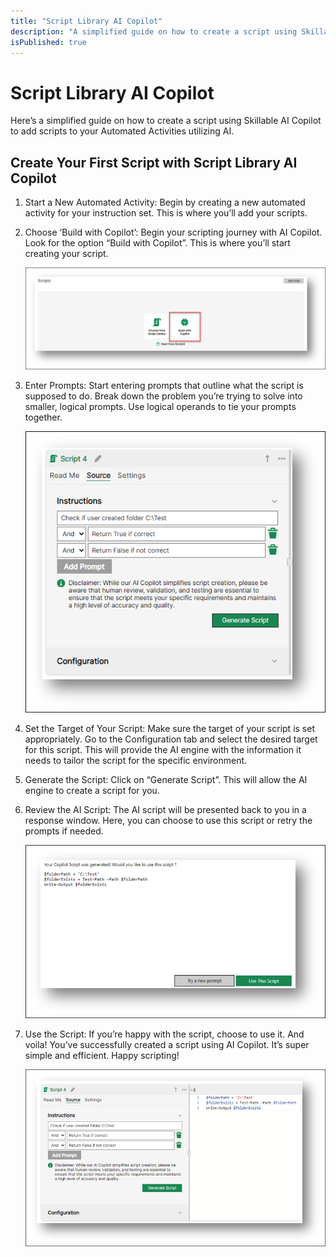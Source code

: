 ```yaml
---
title: "Script Library AI Copilot"
description: "A simplified guide on how to create a script using Skillable AI Copilot to add scripts to your Automated Activities utilizing AI."
isPublished: true
---
```


# Script Library AI Copilot

Here’s a simplified guide on how to create a script using Skillable AI Copilot to add scripts to your Automated Activities utilizing AI.

## Create Your First Script with Script Library AI Copilot

1. Start a New Automated Activity: Begin by creating a new automated activity for your instruction set. This is where you’ll add your scripts.

1. Choose ‘Build with Copilot’: Begin your scripting journey with AI Copilot. Look for the option “Build with Copilot”. This is where you’ll start creating your script.

    ![Built with Copilot](images/built-with-copilot.png)

1.	Enter Prompts: Start entering prompts that outline what the script is supposed to do. Break down the problem you’re trying to solve into smaller, logical prompts. Use logical operands to tie your prompts together.

    ![Script Source AI Prompt](images/script-source-ai-prompt.png)

1.	Set the Target of Your Script: Make sure the target of your script is set appropriately. Go to the Configuration tab and select the desired target for this script. This will provide the AI engine with the information it needs to tailor the script for the specific environment.

1.	Generate the Script: Click on “Generate Script”. This will allow the AI engine to create a script for you.

1.	Review the AI Script: The AI script will be presented back to you in a response window. Here, you can choose to use this script or retry the prompts if needed.

    ![AI Script Response](images/ai-script-response.png)

1.	Use the Script: If you’re happy with the script, choose to use it.
And voila! You’ve successfully created a script using AI Copilot. It’s super simple and efficient. Happy scripting! 

    ![AI Generated Script](images/ai-generated-script.png)
